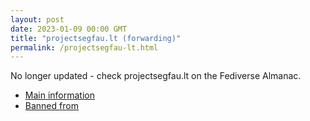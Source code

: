 ```yaml
---
layout: post
date: 2023-01-09 00:00 GMT
title: "projectsegfau.lt (forwarding)"
permalink: /projectsegfau-lt.html
---
```


No longer updated - check projectsegfau.lt on the Fediverse Almanac.

* [Main information](https://www.fediversealmanac.com/api/v1/instances/projectsegfau.lt)
* [Banned from](https://www.fediversealmanac.com/api/v1/instances/projectsegfau.lt/banned_from)

